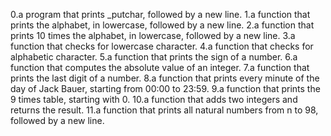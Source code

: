 0.a program that prints _putchar, followed by a new line.
1.a function that prints the alphabet, in lowercase, followed by a new line.
2.a function that prints 10 times the alphabet, in lowercase, followed by a new line.
3.a function that checks for lowercase character.
4.a function that checks for alphabetic character.
5.a function that prints the sign of a number.
6.a function that computes the absolute value of an integer.
7.a function that prints the last digit of a number.
8.a function that prints every minute of the day of Jack Bauer, starting from 00:00 to 23:59.
9.a function that prints the 9 times table, starting with 0.
10.a function that adds two integers and returns the result.
11.a function that prints all natural numbers from n to 98, followed by a new line.
